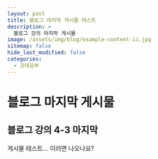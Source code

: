 ```yaml
---
layout: post
title: 블로그 마지막 게시물 테스트
description: >
  블로그 강의 마지막 게시물
image: /assets/img/blog/example-content-ii.jpg
sitemap: false
hide_last_modified: false
categories:
  - 코테공부
---
```


# 블로그 마지막 게시물

## 블로그 강의 4-3 마지막

게시물 테스트...
이러면 나오나요?